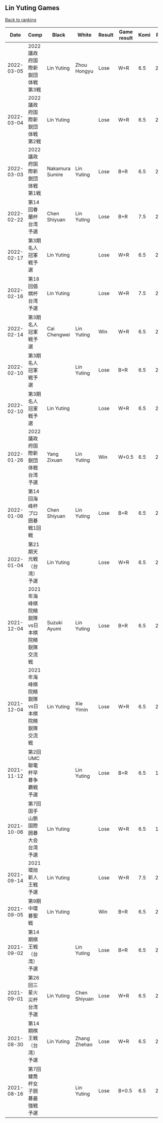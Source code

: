 ## Lin Yuting Games

[Back to ranking](../../index.md)




| **Date** | **Comp** | **Black** | **White** | **Result** | **Game result** | **Komi** | **Rating** | **Diff** | 
| --- | --- | --- | --- | --- | --- | --- | --- | --- |
| 2022-03-05 | 2022議政府国際新鋭団体戦第3戦 | Lin Yuting | Zhou Hongyu | Lose | W+R | 6.5 | 2376.0 | -12.0 | 
| 2022-03-04 | 2022議政府国際新鋭団体戦第2戦 | Lin Yuting |  | Lose | W+R | 6.5 | 2388.0 | -4.0 | 
| 2022-03-03 | 2022議政府国際新鋭団体戦第1戦 | Nakamura Sumire | Lin Yuting | Lose | B+R | 6.5 | 2392.0 | 4.0 | 
| 2022-02-22 | 第14回春蘭杯台湾予選 | Chen Shiyuan | Lin Yuting | Lose | B+R | 7.5 | 2388.0 | 3.0 | 
| 2022-02-17 | 第3期名人冠軍戦予選 | Lin Yuting |  | Lose | W+R | 6.5 | 2385.0 | -9.0 | 
| 2022-02-16 | 第18回倡棋杯台湾予選 | Lin Yuting |  | Lose | W+R | 7.5 | 2394.0 | -9.0 | 
| 2022-02-14 | 第3期名人冠軍戦予選 | Cai Chengwei | Lin Yuting | Win | W+R | 6.5 | 2403.0 | 98.0 | 
| 2022-02-10 | 第3期名人冠軍戦予選 |  | Lin Yuting | Lose | B+R | 6.5 | 2305.0 | 0.0 | 
| 2022-02-10 | 第3期名人冠軍戦予選 | Lin Yuting |  | Lose | W+R | 6.5 | 2305.0 | -15.0 | 
| 2022-01-26 | 2022議政府国際新鋭団体戦台湾予選 | Yang Zixuan | Lin Yuting | Win | W+0.5 | 6.5 | 2320.0 | 173.0 | 
| 2022-01-06 | 第14回海峰杯プロ囲碁戦1回戦 | Chen Shiyuan | Lin Yuting | Lose | B+R | 6.5 | 2147.0 | 55.0 | 
| 2022-01-04 | 第21期天元戦（台湾）予選 | Lin Yuting |  | Lose | W+R | 6.5 | 2092.0 | 0.0 | 
| 2021-12-04 | 2021年海峰棋院精鋭隊vs日本棋院精鋭隊交流戦 | Suzuki Ayumi | Lin Yuting | Lose | B+R | 6.5 | 2092.0 | 0.0 | 
| 2021-12-04 | 2021年海峰棋院精鋭隊vs日本棋院精鋭隊交流戦 | Lin Yuting | Xie Yimin | Lose | W+R | 6.5 | 2092.0 | 170.0 | 
| 2021-11-12 | 第2回UMC聯電杯早碁争覇戦予選 |  | Lin Yuting | Lose | B+R | 6.5 | 1922.0 | 0.0 | 
| 2021-10-06 | 第7回国手山脈国際囲碁大会台湾予選 | Lin Yuting |  | Lose | W+R | 6.5 | 1922.0 | -246.0 | 
| 2021-09-14 | 2021環旭新人王戦予選 | Lin Yuting |  | Lose | W+R | 7.5 | 2168.0 | 48.0 | 
| 2021-09-05 | 第9期中環碁聖戦 | Lin Yuting |  | Win | B+R | 6.5 | 2120.0 | 0.0 | 
| 2021-09-02 | 第14期棋王戦（台湾）予選 |  | Lin Yuting | Lose | B+R | 6.5 | 2120.0 | 0.0 | 
| 2021-09-01 | 第26回三星火災杯台湾予選 | Lin Yuting | Chen Shiyuan | Lose | W+R | 6.5 | 2120.0 | 0.0 | 
| 2021-08-30 | 第14期棋王戦（台湾）予選 | Lin Yuting | Zhang Zhehao | Lose | W+R | 6.5 | 2120.0 | 0.0 | 
| 2021-08-16 | 第7回健喬杯女子囲碁最強戦予選 |  | Lin Yuting | Lose | B+0.5 | 6.5 | 2120.0 | missing |




